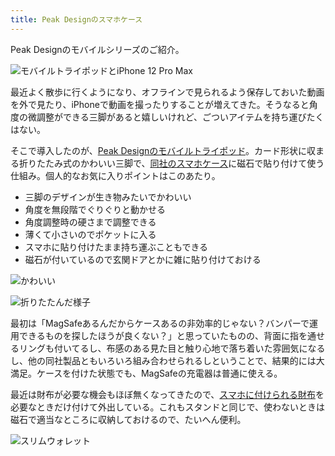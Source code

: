 ```yaml
---
title: Peak Designのスマホケース
---
```

Peak Designのモバイルシリーズのご紹介。

![](https://lh3.googleusercontent.com/docs/ADP-6oEKStg5MGt3ZgbURcMBgO_aCnaTZYTA8AMYPPjF-kZ-Kqc0GNts_m0mSfQmfhdc5n1ljNCiMe2n4yCJeNFCMJIW3DCnXfATK4UW1zGxQx63U2TIjpiSjD0l3RQOlS9AbhicqTqm_EH0BZDBc_vTSx5Wu5l9hXfx1DPZ9XZ7dc0mOK94VfEJlaFh8aCB4QhcvePu_JIOF8ysNehsxHECfnZbfMtFgnqbLyxOo2KxyTc2yte4-s8W0uBh80rFR-nKfiw9T-w0cgie8mNihHCCjY2PgkX6tcgl1nVQPhaLoFJmWiV8Q8bZtjgVxhqNFinJzg-xmunweTg1JrN_I7QPDKsLry02B1Syrn562sPPZ_XYUtuAcyKh6vVA3dWEFtEBiaJja5Da7NwRQJJ77ldfVirm7_qLGk87aU2_4aLV1HoUKSn_XMWISjOOk_e6XZCZ3qr3B9ztfYZ_vdjhBMqG5V9Vvsw9dYYpz_zxqaS6k_sprhv1noMHFZbl-i4QsZ0Rv_f0UvOtqAGUXz0S8l2Mk1Ojg4UqcJSexOyVRVcNBsdPByoEvE3BjLr0T_tRPX1I1qDFr7aGE8_acPcLtoIrGEmIiKnEhPm1n7mgjZlgPeqwP9vBcpV-B72ZYGzojcPW8zVF865B88d2Lmr9PL2vm9ouwqwh-GWDYmOZHEScAREy24PlhsNyJ-Eg7GRC4_Wr4WUfemqW1rm7s3N6yI4yVcsafCSXO4FDA4lwEuWGrA2hcFf3v5f0UX-2G0k8sbsxJNXG4MklPzPK0DHPENGIr_kh8XfZbuEGv1inWATZ0baS-G1l7YjgaC3cBGFLWS_i02HzoAjIo9ho20agfppx3mcPH-1feqvjBJWuj_fiNOKYALqFc6eKfP-TKzsi-c8peHQFmMBOBEfS3jA3pKu9a7Gvzuobk2Iis37UmKiX1mUvCgW0bTSz8Y7otj03gBB_965yaVhHw_UCPQhA75VvMfKF3JzvovqImr_qm9o7-fmppu1MTJIAMK05T2mmjzKVlIeSUytjnOK5ONyuUPcaRa0TSJ_ac7Rq5_DiommEiYcYLStIDvFGYlWpLMTHk5w1ihjUipEyePLxn2aP_MhKZJr7OFHFlEMnDgq_9jU89Cymt03D_IBKRfagAEXMWiqTXg5DOHDtGBbywJj41mPaPOWlfTpW0SM3S-minKEkVz08FbpKOfHE754o5ui2kI18jlZO_8FiabYJmTP0tfAL952-D_BYEJnmRXmYThtoHrZCiESM "モバイルトライポッドとiPhone 12 Pro Max")

最近よく散歩に行くようになり、オフラインで見られるよう保存しておいた動画を外で見たり、iPhoneで動画を撮ったりすることが増えてきた。そうなると角度の微調整ができる三脚があると嬉しいけれど、ごついアイテムを持ち運びたくはない。

そこで導入したのが、[Peak Designのモバイルトライポッド](https://www.amazon.co.jp/dp/B09FRZPLL3)。カード形状に収まる折りたたみ式のかわいい三脚で、[同社のスマホケース](https://www.amazon.co.jp/dp/B09FP3HP7Z?)に磁石で貼り付けて使う仕組み。個人的なお気に入りポイントはこのあたり。

*   三脚のデザインが生き物みたいでかわいい
*   角度を無段階でぐりぐりと動かせる
*   角度調整時の硬さまで調整できる
*   薄くて小さいのでポケットに入る
*   スマホに貼り付けたまま持ち運ぶこともできる
*   磁石が付いているので玄関ドアとかに雑に貼り付けておける

![](https://lh3.googleusercontent.com/docs/ADP-6oEXWSXCY7peJCGpHHqrQCH1YLsDcXurGa0iaCTTCbAGhJYo-N7In-oQ7vLErK9onzCm4OwcZ1Ul-DkB45_mIQF7feW6bgdkxFAm0xqQqrWjukG4q9WmcDgi--QbxDC_E8c0qVuwGzbBZSkWQKhQSJBS39MK96QjBZyq_IhX2UgSydjBIO9yhb33zWJnpFKTAQ8ik8r1bjbWq32CHifRBjwceFiewrx66CXmsmj4Sii8W8r81H39o5ZwcmSE6n4fCGt1jIfZ_RD1C9d6PuzQGk7P2AlegCFaUXifvH4fhZS4Wfc-vMMz8lZxVGVKXxfDKOvGMKRJcRoWWaAzNaFOhRfp1RiVqJjnaW7dVSf0TWdokGBrvUvIkbdYnV0_VbiMhedSP37dNNomx1l8Dy1YrlZR6ecJbiS-d-27l5ead5fyxz4y3GXyKN-Kkf9NglPRVXA9LtDsw-FhAgbH0O7axUVzj-qDUgv6uy6EiSgx2Twds-uAOP-rrhZ_QE4qHe_Zd4QKsR7mYmAq1FWu-Dj24kzpPHWmA-8NhijYn4sM7kEj7a_lT-HR8oRrOY0x8kPhqbGULu-rouM2COcZ0I9c-gdjx-lWVtimQUXYjp0xGP7h25euWA7Y4qCOm86Ufo_OkKJ3M1_5jQcHawewqnxY8QTMZX1dSqtjet2j0yNt4yj9NgpKh8KIs_kjzY7z4WKnELsimdt0T-YYEufqCpQcYJgZb0Qcb7gkeQTJKfGMSYGqCk4kjVhqsn7VAc2t2nuNpNdApq77RRR-u8LLphcc2nNk6EqMBQH_m3ejmNewzcvN3Ol57WAIznx5a19Z5vNhn9M9s6l_NMjs4_xKVJD2gb_A4wFUAiyqexF_n6c8hcIByVCaiIriQ_vFCZpiqK_xmAwRxRVCfhLwfkNEwpAnb3cq5fgw_Nw-mVdo5GufTk-UCU-F71SEg7czh2bSQsUEAZW3SntemxJvmn02IgYmC4AifRYA1OsxcX0QNJkcZ7QZJ-j7xXSRQHIXwWR1-L1BHuX0s41Jp-9LIkDlrDDYym8GHqhbjNkmZNQjWGJf6x3Xz1gdawwhYtqE6u8BXE2Sf7KCluVKIj62bt3j4kLovqtTknglAVmqDH-RjD_e9h2EyzUGvGlQXdez7ufoWsSXyzR0dYEnCNuN9nnDMZNWqmOn3mJjiF-kfU9NqFvEK6sbAhPADhmYh0Ch3fycm9PVWqaP4z0RTjRRxvanDFMrINRpulOQCky3Ah-Rcswuq0buPZjh "かわいい")

![](https://lh3.googleusercontent.com/docs/ADP-6oFIxNMvCRqR3RvfSSmTQOHGKamWLsb4t3S4iEQ8eEtrV1o5iMOiHKLWzgtCK8Ytm8BSsjQQmQZdhzdft1xN58Qrd30fsvVGqcEq0iR_8BgNxXrgjSLlh4zhW-LIlq4fSXqRHb_Nk2bMA07mE2tz7IS0xHp6gmrIdcrh5sHZ_k3EyIAUaGBi6Ljd5PByQ-AWziTQ5qWlAa5JgcQTOgsgmQ_-PqlAwyjzd7VWepNAK62h1tgWfyvQUxSa1tJ6dHqHjsUJ03EdQmc_ztIPrfwJrr6eQ7kO5bZFKAgFAPcLNPxiI59zMAWPxsrvHH5E_lskmTGIFzPEFJqapypIzrJfEQpzIqk-qcy1ZZIgTtudiFZmkYADCg4gUbQHoEEGHC6Tt2VrqSOLPWzW7a0o9-PX6f-qEEZQS9bxqp3HnKt4Hv8ff9-m3gWCha-E9TWZqwBUTQOXTMLO47L4uw6wVstluAeqcOOXhSLRpD_-RFx3WN01Ys0Jv462D8FNv-HoG9f8n6_uWAPoi1KQlN7HgaOQ9SnCYDH8vL8TC6y42Swe_S1Cu1k7DByh4lI1q4v2jJx3OS_QYvHYqPs7K66rwOz9IiM9GQy3HvPmJb1Tr_i1pg38SFHmB33udLkJxjTiiSCoREOpqYWE5nFeQKFfVC-d5OLqVKQF8CDmpeflz0hv_FtsswAlOX1dabGLGI47KeFlF7Pcg3xCBONH705uykZ0uIAJhNOk-oH-qp_Yx0fvUt2XocEMy6uafEF4-Rtsvl6F3U-0i-CoiBzOXuYzm6U7u4nUfZ9NcXKJhwYePVgAn7f6OrkfiAB1f-ffvdRDonAjLCe39sfQQD7UrHmbF-glaEnl2QHUU9U53GMXsBNffrkPvP10yoJMWnmsiMLO0gzo77t8bqiwcuukRyZcJlK5qCfuqlkok0P24O5GC4zbMqkf7YiANwxmEOqOpIk66YlSGxty1SpDzVzVvUZMuEyLbMD_KUyIzMLmCEdrEgslHttnsQXR45g_cbcWyrQ9xlER6KIxTqT-bhE8Zqb3iGgSz6d22eh2rHYVK8MlMiuYqFpBqcgefivkGtOng4pi3FXhxIx8FWpuhm75-paoNHteZBVVQOdMtewkr1hLjj6rboUq15MEUSfmgai4Ap7KwFUekk2B7KwuQKJY2TAEzRxCSH1UR_hTjLv3NQc-_BDa7oGVcJ4KKj-I9RWe51OkDUWm3dCJX-1ZBLkDO8Nv1fOwW7OuyKEOPYrzjSBMNToItWQ6lTZW "折りたたんだ様子")

最初は「MagSafeあるんだからケースあるの非効率的じゃない？バンパーで運用できるものを探したほうが良くない？」と思っていたものの、背面に指を通せるリングも付いてるし、布感のある見た目と触り心地で落ち着いた雰囲気になるし、他の同社製品ともいろいろ組み合わせられるしということで、結果的には大満足。ケースを付けた状態でも、MagSafeの充電器は普通に使える。

最近は財布が必要な機会もほぼ無くなってきたので、[スマホに付けられる財布](https://www.amazon.co.jp/dp/B09FSGW671)を必要なときだけ付けて外出している。これもスタンドと同じで、使わないときは磁石で適当なところに収納しておけるので、たいへん便利。

![](https://lh3.googleusercontent.com/docs/ADP-6oFtqyQCh8aCPejtv3z9lwTCU7tQ-eLtKBPksWYfUXwbEPsHXOIij0LROL6Fc1ix-NrgvSai9AUcPren8sMBLTiR366elISTNrWgitv4mD9KlyORyXzfbsEonn-V65R2S8HnC58i3tGX6VcDMc_TrXeiDCTI3xLH0gaLmBXUqkYSX5Gj3yLcRyJTURQuCNol7BiINm4KVisKjP9TMnK61l-BEmOPfA8ZblOvkYB0urjyPGN6Ns-CUitn8RMBp-xg9jaU-u8G3B61_OeywcVrqOQ81TMxGqOIAnt3Pj1grVjWw8A9sFkeY8xQEoj60ilkSfNB9xp-3ziOAlqc6D4nb-_PTkUhPv6k51g8Na6QixKZbeqV8NryFiwLPQYLrP72KpPI_XkxG5VYIMSbYEckiQFcxI_J8iZFGQZV6sPPgXRfFlE47q_KfqxQtQS9l_BUEqMZwR3xtcaV6WyF4wvn5gD7Qo7MvBYjjnqmlVm6bDxiGH9Ypys4_AIdBNZqfA9MqO-PxiNKTIfeTG2-uqs4SUoi_4Zh3RLdklNDzJcHqH-govmVAtPiTSbOApPKj0N9QKmrZfl859jeqJxpl5N74oTgpyFlX7e5vfFTFS6tBIb7WJwXWf9ZVMrHWs_lU9Q2uE3SBd_KrvBHFljFRyVtsIuk6KL-PjEL_3dfVLskB4woCMMG3MkOaoAFBjXT0oWvCy3squKvO7zZQE9Z_zSWRJJyIKVPIC2UFIQeBJU9LD4KaS6FGsB2veoOuzSDHTOIqSrf3aDkuV6bc0N661Zc6CcnLeGSdk1WBwdhCqtwi1v5PCl21MNoZrUHUjbgq-HIOIFYibTrXg1sk9Nfhy-kx3KFMiAeE3jthpsI8jIobq-hAsqWiaOqC_ItWCU_G1ykx3f1L2FrbwX1ExbLTJoXRKpojxHbKLj9atq_iWNGT4TzIMCNz2OtXoZrQzJIXBP7-5RYX2akcIZLIkBWode3SK4EfQxrTfqUqG5Vd3lXAxS7sjuBeCkspJaaMTZIVRrI23oi-BHasJzdHGZv-cZKCPw7zBTTsmF2ICmVC_PgfqqaFSMOOcQZeIiDvte1bMfceOF6ridKqcCbkBKRfLpTzMXlbSQTwZVkOV0He3IQnRo1_z1SZE1LbQxEPBGa8hgFqnD_KFOo1GEVrHqqUoKiF2VjTlGbSTjo0EwRPWjQC1QJV3lOSz68J3YRjZ-UInZJ7oDQpR9VF0psqKQY2t3ZTDaQR6iSE1rcdaUzAxmB8wJ0PH1p "スリムウォレット")
